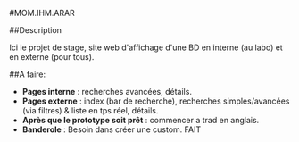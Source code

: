 #MOM.IHM.ARAR

##Description

Ici le projet de stage, site web d'affichage d'une BD en interne (au labo) et en externe (pour tous).


##A faire:

- **Pages interne** : recherches avancées, détails.
- **Pages externe** : index (bar de recherche), recherches simples/avancées (via filtres) & liste en tps réel, détails.    
- **Après que le prototype soit prêt** : commencer a trad en anglais.
- **Banderole** : Besoin dans créer une custom. FAIT
